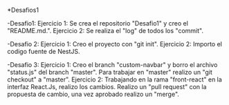 *Desafios1

   -Desafio1:
     Ejercicio 1: Se crea el repositorio "Desafio1" y creo el "README.md.".
     Ejercicio 2: Se realiza el "log" de todos los "commit".

   -Desafio 2:
     Ejercicio 1: Creo el proyecto con "git init".
     Ejercicio 2: Importo el codigo fuente de NestJS. 

   -Desafio 3:
     Ejercicio 1: Creo el branch "custom-navbar" y borro el archivo "status.js" del branch "master".
                  Para trabajar en "master" realizo un "git checkout" a "master".
     Ejercicio 2: Trabajando en la rama "front-react" en la interfaz React.Js, realizo los cambios.
                  Realizo un "pull request" con la propuesta de cambio, una vez aprobado realizo un "merge".
